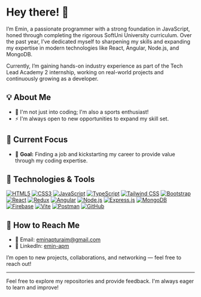 


# Hey there! 👋

I’m Emin, a passionate programmer with a strong foundation in JavaScript, honed through completing the rigorous SoftUni University curriculum. Over the past year, I’ve dedicated myself to sharpening my skills and expanding my expertise in modern technologies like React, Angular, Node.js, and MongoDB.

Currently, I’m gaining hands-on industry experience as part of the Tech Lead Academy 2 internship, working on real-world projects and continuously growing as a developer.

## 💡 About Me

- 💪 I'm not just into coding; I'm also a sports enthusiast!
- ⚡ I'm always open to new opportunities to expand my skill set.

## 🚀 Current Focus

- 🎯 **Goal:** Finding a job and kickstarting my career to provide value through my coding expertise.

## 🔧 Technologies & Tools

[![HTML5](https://skillicons.dev/icons?i=html&theme=dark)](https://developer.mozilla.org/en-US/docs/Web/HTML)
[![CSS3](https://skillicons.dev/icons?i=css&theme=dark)](https://developer.mozilla.org/en-US/docs/Web/CSS)
[![JavaScript](https://skillicons.dev/icons?i=js&theme=dark)](https://developer.mozilla.org/en-US/docs/Web/JavaScript)
[![TypeScript](https://skillicons.dev/icons?i=ts&theme=dark)](https://www.typescriptlang.org/)
[![Tailwind CSS](https://skillicons.dev/icons?i=tailwind&theme=dark)](https://tailwindcss.com/)
[![Bootstrap](https://skillicons.dev/icons?i=bootstrap&theme=dark)](https://getbootstrap.com/)
[![React](https://skillicons.dev/icons?i=react&theme=dark)](https://react.dev/)
[![Redux](https://skillicons.dev/icons?i=redux&theme=dark)](https://redux.js.org/)
[![Angular](https://skillicons.dev/icons?i=angular&theme=dark)](https://angular.io/)
[![Node.js](https://skillicons.dev/icons?i=nodejs&theme=dark)](https://nodejs.org)
[![Express.js](https://skillicons.dev/icons?i=express&theme=dark)](https://expressjs.com/)
[![MongoDB](https://skillicons.dev/icons?i=mongodb&theme=dark)](https://www.mongodb.com/)
[![Firebase](https://skillicons.dev/icons?i=firebase&theme=dark)](https://firebase.google.com/)
[![Vite](https://skillicons.dev/icons?i=vite&theme=dark)](https://vitejs.dev/)
[![Postman](https://skillicons.dev/icons?i=postman&theme=dark)](https://www.postman.com)
[![GitHub](https://skillicons.dev/icons?i=github&theme=dark)](https://github.com)





## 💬 How to Reach Me

- 📧 Email: [eminapturaim@gmail.com](mailto:eminapturaim@gmail.com)  
- 🔗 LinkedIn: [emin-apm](https://www.linkedin.com/in/emin-apm/)

  
I’m open to new projects, collaborations, and networking — feel free to reach out!

----

Feel free to explore my repositories and provide feedback. I'm always eager to learn and improve!



